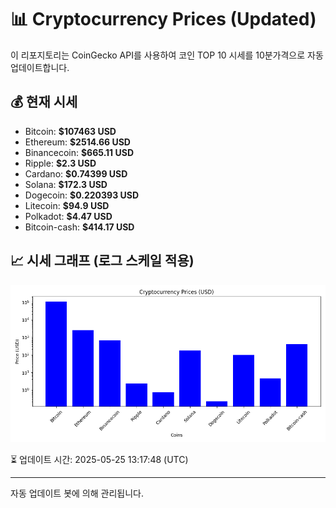 
# 📊 Cryptocurrency Prices (Updated)

이 리포지토리는 CoinGecko API를 사용하여 코인 TOP 10 시세를 10분가격으로 자동 업데이트합니다.

## 💰 현재 시세
- Bitcoin: **$107463 USD**
- Ethereum: **$2514.66 USD**
- Binancecoin: **$665.11 USD**
- Ripple: **$2.3 USD**
- Cardano: **$0.74399 USD**
- Solana: **$172.3 USD**
- Dogecoin: **$0.220393 USD**
- Litecoin: **$94.9 USD**
- Polkadot: **$4.47 USD**
- Bitcoin-cash: **$414.17 USD**

## 📈 시세 그래프 (로그 스케일 적용)
![Crypto Prices](crypto_prices.png)

⏳ 업데이트 시간: 2025-05-25 13:17:48 (UTC)

---
자동 업데이트 봇에 의해 관리됩니다.
